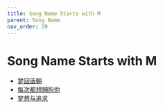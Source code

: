 ```yaml
---
title: Song Name Starts with M
parent: Song Name 
nav_order: 20
---
```


# Song Name Starts with M

- [梦回唐朝](/lyrics/Tang_Chao/menghuitangchao)
- [每次都想拥抱你](/lyrics/Wei_Hua/meicidouxiangyongbaoni)
- [梦想与追求](/lyrics/Zhao_Mu_Yang/mengxiangyuzhuiqiu)